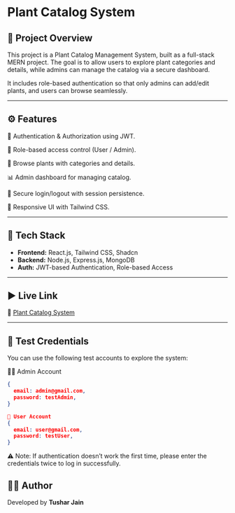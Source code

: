 # Plant Catalog System

## 📌 Project Overview
This project is a Plant Catalog Management System, built as a full-stack MERN project.
The goal is to allow users to explore plant categories and details, while admins can manage the catalog via a secure dashboard.

It includes role-based authentication so that only admins can add/edit plants, and users can browse seamlessly.

---

## ⚙️ Features
🔐 Authentication & Authorization using JWT.

👥 Role-based access control (User / Admin).

🌿 Browse plants with categories and details.

📊 Admin dashboard for managing catalog.

🚪 Secure login/logout with session persistence.

📱 Responsive UI with Tailwind CSS.


---

## 🚀 Tech Stack
- **Frontend:** React.js, Tailwind CSS, Shadcn
- **Backend:** Node.js, Express.js, MongoDB
- **Auth:** JWT-based Authentication, Role-based Access 

---

## ▶️ Live Link
🔗 [Plant Catalog System](https://urvann-1-3wx3.onrender.com/auth)

---
## 🔑 Test Credentials
You can use the following test accounts to explore the system:

👨‍💼 Admin Account
```json
{
  email: admin@gmail.com,
  password: testAdmin,
}

👤 User Account
{
  email: user@gmail.com,
  password: testUser,
}
```
⚠️ Note: If authentication doesn’t work the first time, please enter the credentials twice to log in successfully.

## 👨‍💻 Author
Developed by **Tushar Jain**
